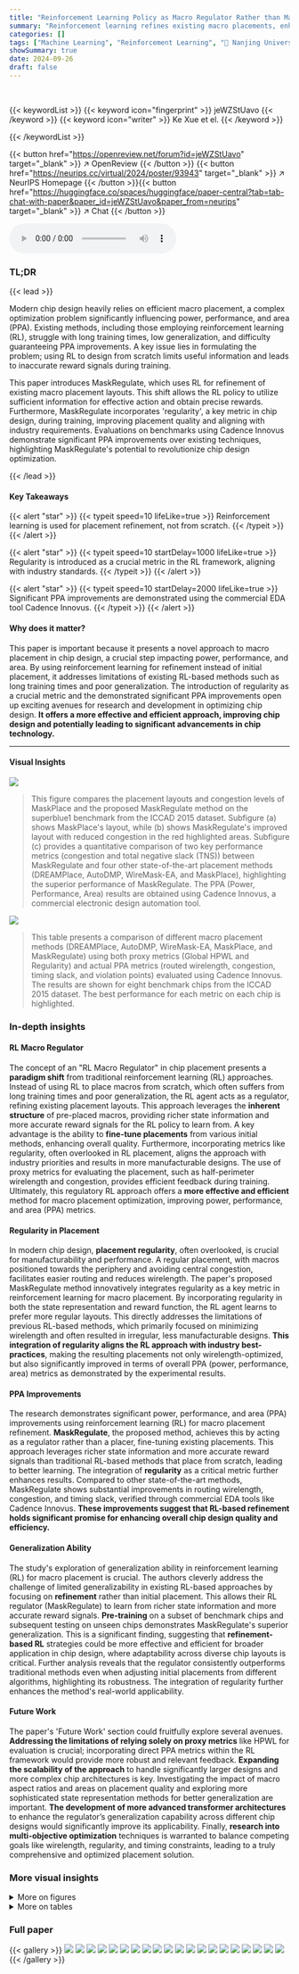 ```yaml
---
title: "Reinforcement Learning Policy as Macro Regulator Rather than Macro Placer"
summary: "Reinforcement learning refines existing macro placements, enhancing chip design by improving power, performance, and area (PPA) metrics and integrating the often-overlooked metric of regularity."
categories: []
tags: ["Machine Learning", "Reinforcement Learning", "🏢 Nanjing University",]
showSummary: true
date: 2024-09-26
draft: false
---
```


<br>

{{< keywordList >}}
{{< keyword icon="fingerprint" >}} jeWZStUavo {{< /keyword >}}
{{< keyword icon="writer" >}} Ke Xue et el. {{< /keyword >}}
 
{{< /keywordList >}}

{{< button href="https://openreview.net/forum?id=jeWZStUavo" target="_blank" >}}
↗ OpenReview
{{< /button >}}
{{< button href="https://neurips.cc/virtual/2024/poster/93943" target="_blank" >}}
↗ NeurIPS Homepage
{{< /button >}}{{< button href="https://huggingface.co/spaces/huggingface/paper-central?tab=tab-chat-with-paper&paper_id=jeWZStUavo&paper_from=neurips" target="_blank" >}}
↗ Chat
{{< /button >}}



<audio controls>
    <source src="https://ai-paper-reviewer.com/jeWZStUavo/podcast.wav" type="audio/wav">
    Your browser does not support the audio element.
</audio>


### TL;DR


{{< lead >}}

Modern chip design heavily relies on efficient macro placement, a complex optimization problem significantly influencing power, performance, and area (PPA).  Existing methods, including those employing reinforcement learning (RL), struggle with long training times, low generalization, and difficulty guaranteeing PPA improvements. A key issue lies in formulating the problem; using RL to design from scratch limits useful information and leads to inaccurate reward signals during training.

This paper introduces MaskRegulate, which uses RL for refinement of existing macro placement layouts. This shift allows the RL policy to utilize sufficient information for effective action and obtain precise rewards.  Furthermore, MaskRegulate incorporates 'regularity', a key metric in chip design, during training, improving placement quality and aligning with industry requirements.  Evaluations on benchmarks using Cadence Innovus demonstrate significant PPA improvements over existing techniques, highlighting MaskRegulate's potential to revolutionize chip design optimization.

{{< /lead >}}


#### Key Takeaways

{{< alert "star" >}}
{{< typeit speed=10 lifeLike=true >}} Reinforcement learning is used for placement refinement, not from scratch. {{< /typeit >}}
{{< /alert >}}

{{< alert "star" >}}
{{< typeit speed=10 startDelay=1000 lifeLike=true >}} Regularity is introduced as a crucial metric in the RL framework, aligning with industry standards. {{< /typeit >}}
{{< /alert >}}

{{< alert "star" >}}
{{< typeit speed=10 startDelay=2000 lifeLike=true >}} Significant PPA improvements are demonstrated using the commercial EDA tool Cadence Innovus. {{< /typeit >}}
{{< /alert >}}

#### Why does it matter?
This paper is important because it presents a novel approach to macro placement in chip design, a crucial step impacting power, performance, and area.  By using reinforcement learning for refinement instead of initial placement, it addresses limitations of existing RL-based methods such as long training times and poor generalization. The introduction of regularity as a crucial metric and the demonstrated significant PPA improvements open up exciting avenues for research and development in optimizing chip design.  **It offers a more effective and efficient approach, improving chip design and potentially leading to significant advancements in chip technology.**

------
#### Visual Insights



![](https://ai-paper-reviewer.com/jeWZStUavo/figures_1_1.jpg)

> This figure compares the placement layouts and congestion levels of MaskPlace and the proposed MaskRegulate method on the superblue1 benchmark from the ICCAD 2015 dataset.  Subfigure (a) shows MaskPlace's layout, while (b) shows MaskRegulate's improved layout with reduced congestion in the red highlighted areas. Subfigure (c) provides a quantitative comparison of two key performance metrics (congestion and total negative slack (TNS)) between MaskRegulate and four other state-of-the-art placement methods (DREAMPlace, AutoDMP, WireMask-EA, and MaskPlace), highlighting the superior performance of MaskRegulate.  The PPA (Power, Performance, Area) results are obtained using Cadence Innovus, a commercial electronic design automation tool.





![](https://ai-paper-reviewer.com/jeWZStUavo/tables_7_1.jpg)

> This table presents a comparison of different macro placement methods (DREAMPlace, AutoDMP, WireMask-EA, MaskPlace, and MaskRegulate) using both proxy metrics (Global HPWL and Regularity) and actual PPA metrics (routed wirelength, congestion, timing slack, and violation points) evaluated using Cadence Innovus.  The results are shown for eight benchmark chips from the ICCAD 2015 dataset.  The best performance for each metric on each chip is highlighted.





### In-depth insights


#### RL Macro Regulator
The concept of an "RL Macro Regulator" in chip placement presents a **paradigm shift** from traditional reinforcement learning (RL) approaches. Instead of using RL to place macros from scratch, which often suffers from long training times and poor generalization, the RL agent acts as a regulator, refining existing placement layouts. This approach leverages the **inherent structure** of pre-placed macros, providing richer state information and more accurate reward signals for the RL policy to learn from.  A key advantage is the ability to **fine-tune placements** from various initial methods, enhancing overall quality.  Furthermore, incorporating metrics like regularity, often overlooked in RL placement, aligns the approach with industry priorities and results in more manufacturable designs.  The use of proxy metrics for evaluating the placement, such as half-perimeter wirelength and congestion, provides efficient feedback during training.  Ultimately, this regulatory RL approach offers a **more effective and efficient** method for macro placement optimization, improving power, performance, and area (PPA) metrics.

#### Regularity in Placement
In modern chip design, **placement regularity**, often overlooked, is crucial for manufacturability and performance.  A regular placement, with macros positioned towards the periphery and avoiding central congestion, facilitates easier routing and reduces wirelength.  The paper's proposed MaskRegulate method innovatively integrates regularity as a key metric in reinforcement learning for macro placement. By incorporating regularity in both the state representation and reward function, the RL agent learns to prefer more regular layouts. This directly addresses the limitations of previous RL-based methods, which primarily focused on minimizing wirelength and often resulted in irregular, less manufacturable designs.  **This integration of regularity aligns the RL approach with industry best-practices**, making the resulting placements not only wirelength-optimized, but also significantly improved in terms of overall PPA (power, performance, area) metrics as demonstrated by the experimental results.

#### PPA Improvements
The research demonstrates significant power, performance, and area (PPA) improvements using reinforcement learning (RL) for macro placement refinement.  **MaskRegulate**, the proposed method, achieves this by acting as a regulator rather than a placer, fine-tuning existing placements. This approach leverages richer state information and more accurate reward signals than traditional RL-based methods that place from scratch, leading to better learning.  The integration of **regularity** as a critical metric further enhances results. Compared to other state-of-the-art methods, MaskRegulate shows substantial improvements in routing wirelength, congestion, and timing slack, verified through commercial EDA tools like Cadence Innovus.  **These improvements suggest that RL-based refinement holds significant promise for enhancing overall chip design quality and efficiency.**

#### Generalization Ability
The study's exploration of generalization ability in reinforcement learning (RL) for macro placement is crucial.  The authors cleverly address the challenge of limited generalizability in existing RL-based approaches by focusing on **refinement** rather than initial placement.  This allows their RL regulator (MaskRegulate) to learn from richer state information and more accurate reward signals.  **Pre-training** on a subset of benchmark chips and subsequent testing on unseen chips demonstrates MaskRegulate's superior generalization.  This is a significant finding, suggesting that **refinement-based RL** strategies could be more effective and efficient for broader application in chip design, where adaptability across diverse chip layouts is critical.  Further analysis reveals that the regulator consistently outperforms traditional methods even when adjusting initial placements from different algorithms, highlighting its robustness. The integration of regularity further enhances the method's real-world applicability.

#### Future Work
The paper's 'Future Work' section could fruitfully explore several avenues. **Addressing the limitations of relying solely on proxy metrics** like HPWL for evaluation is crucial; incorporating direct PPA metrics within the RL framework would provide more robust and relevant feedback.  **Expanding the scalability of the approach** to handle significantly larger designs and more complex chip architectures is key.  Investigating the impact of macro aspect ratios and areas on placement quality and exploring more sophisticated state representation methods for better generalization are important. **The development of more advanced transformer architectures** to enhance the regulator’s generalization capability across different chip designs would significantly improve its applicability.  Finally, **research into multi-objective optimization** techniques is warranted to balance competing goals like wirelength, regularity, and timing constraints, leading to a truly comprehensive and optimized placement solution.


### More visual insights

<details>
<summary>More on figures
</summary>


![](https://ai-paper-reviewer.com/jeWZStUavo/figures_4_1.jpg)

> This figure illustrates the architecture of the proposed MaskRegulate method.  MaskRegulate takes inspiration from MaskPlace but modifies the Markov Decision Process (MDP) formulation and incorporates a regularity component into the state and reward. The input consists of several image masks representing the chip canvas, macro positions, wire lengths, and regularity. These masks are processed through a local mask fusion and a global encoder/decoder network to generate an action probability matrix and value estimations, guiding the placement refinement process.


![](https://ai-paper-reviewer.com/jeWZStUavo/figures_4_2.jpg)

> This figure shows four different types of masks used in the MaskRegulate algorithm. (a) shows the chip canvas, which is a grid representing the chip layout. (b) shows the PositionMask, which indicates the valid positions for placing the current macro.  The color coding represents whether each position is feasible or not. (c) shows the WireMask, a heatmap representing the change in wirelength if the current macro is placed at each position.  The colors indicate the magnitude and direction of the change. (d) shows the RegularityMask, a heatmap showing the regularity score for each position.  This mask encourages placing macros towards the edges of the chip, which improves regularity and reduces macro blockages.


![](https://ai-paper-reviewer.com/jeWZStUavo/figures_8_1.jpg)

> This figure visualizes the impact of the trade-off coefficient α on the performance of MaskRegulate.  It shows how different values of α (controlling the balance between minimizing HPWL and maximizing regularity) affect the global HPWL and regularity proxy metrics (a, b) and PPA metrics (c, d) on the superblue1 and superblue7 benchmarks.  Different α values lead to different multi-objective preferences in the optimization process. The plots reveal the trade-offs between minimizing wirelength and maximizing regularity, highlighting the influence of α on the final placement quality.


![](https://ai-paper-reviewer.com/jeWZStUavo/figures_9_1.jpg)

> This figure compares the placement layouts and congestion levels produced by five different placement methods (DREAMPlace, AutoDMP, WireMask-EA, MaskPlace, and MaskRegulate) on eight benchmark circuits from the ICCAD 2015 dataset.  Red areas highlight regions of high congestion, indicating potential routing difficulties. The figure visually demonstrates the effectiveness of the MaskRegulate method in reducing congestion compared to other approaches.


![](https://ai-paper-reviewer.com/jeWZStUavo/figures_13_1.jpg)

> This figure illustrates how half-perimeter wirelength (HPWL) is calculated.  It shows a chip canvas with modules (M1, M2, M3, M4) and their pins (P(i,j)). Some modules are 'adjusted', meaning their positions are fixed, and others are 'adjusting', meaning their positions are being optimized.  The figure demonstrates how to compute HPWL for two nets, one in green and one in purple, by calculating the horizontal and vertical distances between the pins of each net.  The figure visually explains the concept of HPWL as a proxy metric for the total wirelength of nets in the placement solution.


</details>




<details>
<summary>More on tables
</summary>


![](https://ai-paper-reviewer.com/jeWZStUavo/tables_8_1.jpg)
> This table presents the generalization performance of MaskRegulate and MaskPlace.  The models were pre-trained on four chips from the ICCAD 2015 benchmark and then tested on four unseen chips. The table shows the Global HPWL (half-perimeter wirelength) and Regularity for each method on each of the test chips. The best results for each metric are highlighted in bold, indicating how well each method generalizes to unseen data.

![](https://ai-paper-reviewer.com/jeWZStUavo/tables_13_1.jpg)
> This table presents a comparison of different macro placement methods using both proxy metrics (Global HPWL and Regularity) and actual PPA metrics (obtained using Cadence Innovus).  The proxy metrics provide quick estimates of placement quality, while the PPA metrics represent the final chip performance.  The table compares DREAMPlace, AutoDMP, WireMask-EA, MaskPlace, and the proposed MaskRegulate method across various benchmark chips, showing the best results in bold.

![](https://ai-paper-reviewer.com/jeWZStUavo/tables_14_1.jpg)
> This table presents a comparison of various macro placement methods using both proxy metrics (global HPWL and regularity) and actual PPA metrics obtained using Cadence Innovus.  The proxy metrics offer a quick estimate of placement quality, while the PPA metrics provide more comprehensive evaluation of power, performance, and area (PPA).  Results are shown for eight different chips from the ICCAD 2015 benchmark suite.

![](https://ai-paper-reviewer.com/jeWZStUavo/tables_14_2.jpg)
> This table presents a comparison of different macro placement methods on the ICCAD 2015 benchmark.  It shows results for both proxy metrics (Global HPWL and Regularity, which are used to estimate placement quality before detailed routing) and actual PPA (power, performance, and area) metrics obtained using Cadence Innovus (a commercial EDA tool). PPA metrics include routed wirelength, congestion, negative slack (timing), and the number of violations. The table allows for a comprehensive evaluation of the methods' effectiveness, considering both estimation-based and actual chip performance.

![](https://ai-paper-reviewer.com/jeWZStUavo/tables_15_1.jpg)
> This table compares the performance of MaskPlace and Vanilla-MaskRegulate on four benchmark chips from the ICCAD 2015 dataset.  The key difference between the two methods is in their problem formulation; all other components remain the same. The results are presented as Global HPWL (half perimeter wirelength), a proxy metric for placement quality.  The best result for each chip is highlighted in bold.

![](https://ai-paper-reviewer.com/jeWZStUavo/tables_15_2.jpg)
> This table presents a comparison of the performance of the MaskRegulate model with and without normalization.  The results are evaluated on four chips from the ICCAD 2015 benchmark dataset, focusing on two key metrics: Global HPWL (Half-Perimeter Wirelength) and Regularity.  The best result for each metric on each chip is highlighted in bold.  This ablation study helps determine the impact of normalization on the model's overall effectiveness.

![](https://ai-paper-reviewer.com/jeWZStUavo/tables_15_3.jpg)
> This table presents a comparison of different macro placement methods on the ICCAD 2015 benchmark.  It shows both proxy metrics (Global HPWL and Regularity, which estimate placement quality before detailed routing) and actual PPA (Power, Performance, Area) metrics obtained using Cadence Innovus after standard cell placement and routing.  The PPA metrics include routed wirelength, congestion (horizontal and vertical), worst negative slack (WNS), total negative slack (TNS), and number of violation points (NVP).  The best result for each metric on each benchmark chip is highlighted.

![](https://ai-paper-reviewer.com/jeWZStUavo/tables_16_1.jpg)
> This table presents a comparison of different macro placement methods on the ICCAD 2015 benchmark.  It shows results for both proxy metrics (Global HPWL and Regularity, which estimate placement quality before detailed routing) and actual PPA (Power, Performance, Area) metrics obtained using Cadence Innovus (a commercial EDA tool) after completing the full design flow.  The PPA metrics include routed wirelength, horizontal and vertical congestion, worst and total negative slack, and number of violation points. The table highlights the performance of MaskRegulate against other methods, showing its superior performance in several key metrics.

![](https://ai-paper-reviewer.com/jeWZStUavo/tables_16_2.jpg)
> This table presents the results of applying MaskPlace and MaskRegulate models, pre-trained on four chips from the ICCAD 2015 benchmark, to eight different chips from the ISPD 2005 benchmark.  The goal is to assess the generalization ability of these models.  The table shows the Global HPWL (half-perimeter wirelength) and Regularity for each chip and method. The best-performing method for each metric on each chip is highlighted in bold.

![](https://ai-paper-reviewer.com/jeWZStUavo/tables_17_1.jpg)
> This table presents the results of applying MaskRegulate to refine placement results obtained from three different methods (MaskPlace, AutoDMP, and WireMask-EA).  The experiments were conducted on four chips from the ICCAD 2015 benchmark (superblue7, superblue10, superblue16, and superblue18).  The table shows the Global HPWL (half-perimeter wirelength) and regularity metrics after refinement.  The best performing method for each metric on each chip is highlighted in bold.  The results demonstrate MaskRegulate's ability to improve upon existing placements.

</details>




### Full paper

{{< gallery >}}
<img src="https://ai-paper-reviewer.com/jeWZStUavo/1.png" class="grid-w50 md:grid-w33 xl:grid-w25" />
<img src="https://ai-paper-reviewer.com/jeWZStUavo/2.png" class="grid-w50 md:grid-w33 xl:grid-w25" />
<img src="https://ai-paper-reviewer.com/jeWZStUavo/3.png" class="grid-w50 md:grid-w33 xl:grid-w25" />
<img src="https://ai-paper-reviewer.com/jeWZStUavo/4.png" class="grid-w50 md:grid-w33 xl:grid-w25" />
<img src="https://ai-paper-reviewer.com/jeWZStUavo/5.png" class="grid-w50 md:grid-w33 xl:grid-w25" />
<img src="https://ai-paper-reviewer.com/jeWZStUavo/6.png" class="grid-w50 md:grid-w33 xl:grid-w25" />
<img src="https://ai-paper-reviewer.com/jeWZStUavo/7.png" class="grid-w50 md:grid-w33 xl:grid-w25" />
<img src="https://ai-paper-reviewer.com/jeWZStUavo/8.png" class="grid-w50 md:grid-w33 xl:grid-w25" />
<img src="https://ai-paper-reviewer.com/jeWZStUavo/9.png" class="grid-w50 md:grid-w33 xl:grid-w25" />
<img src="https://ai-paper-reviewer.com/jeWZStUavo/10.png" class="grid-w50 md:grid-w33 xl:grid-w25" />
<img src="https://ai-paper-reviewer.com/jeWZStUavo/11.png" class="grid-w50 md:grid-w33 xl:grid-w25" />
<img src="https://ai-paper-reviewer.com/jeWZStUavo/12.png" class="grid-w50 md:grid-w33 xl:grid-w25" />
<img src="https://ai-paper-reviewer.com/jeWZStUavo/13.png" class="grid-w50 md:grid-w33 xl:grid-w25" />
<img src="https://ai-paper-reviewer.com/jeWZStUavo/14.png" class="grid-w50 md:grid-w33 xl:grid-w25" />
<img src="https://ai-paper-reviewer.com/jeWZStUavo/15.png" class="grid-w50 md:grid-w33 xl:grid-w25" />
<img src="https://ai-paper-reviewer.com/jeWZStUavo/16.png" class="grid-w50 md:grid-w33 xl:grid-w25" />
<img src="https://ai-paper-reviewer.com/jeWZStUavo/17.png" class="grid-w50 md:grid-w33 xl:grid-w25" />
<img src="https://ai-paper-reviewer.com/jeWZStUavo/18.png" class="grid-w50 md:grid-w33 xl:grid-w25" />
<img src="https://ai-paper-reviewer.com/jeWZStUavo/19.png" class="grid-w50 md:grid-w33 xl:grid-w25" />
<img src="https://ai-paper-reviewer.com/jeWZStUavo/20.png" class="grid-w50 md:grid-w33 xl:grid-w25" />
{{< /gallery >}}